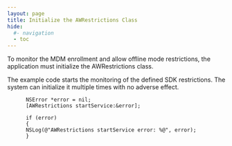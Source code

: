 ```yaml
---
layout: page
title: Initialize the AWRestrictions Class
hide:
  #- navigation
  - toc
---
```


To monitor the MDM enrollment and allow offline mode restrictions, the application must initialize the AWRestrictions class.

The example code starts the monitoring of the defined SDK restrictions. The system can initialize it multiple times with no adverse effect.

```
      NSError *error = nil;
      [AWRestrictions startService:&error];
       
      if (error)
      {
      NSLog(@"AWRestrictions startService error: %@", error);
      }
```
